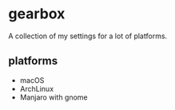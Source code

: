 # gearbox
A collection of my settings for a lot of platforms.

## platforms
* macOS
* ArchLinux
* Manjaro with gnome
